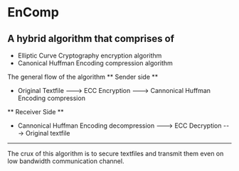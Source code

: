 # EnComp
## A hybrid algorithm that comprises of 
  * Elliptic Curve Cryptography encryption algorithm
  * Canonical Huffman Encoding compression algorithm
  
The general flow of the algorithm
** Sender side **
  * Original Textfile ---> ECC Encryption ---> Cannonical Huffman Encoding compression
  
** Receiver Side **
  * Cannonical Huffman Encoding decompression ---> ECC Decryption ---> Original textfile
  
---
The crux of this algorithm is to secure textfiles and transmit them even on low bandwidth communication channel.


